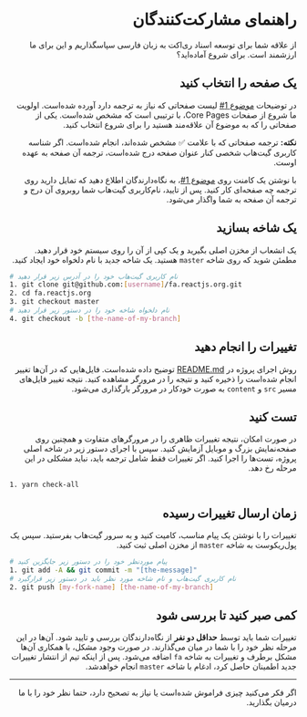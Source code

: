 <h1 dir="rtl">راهنمای مشارکت‌کنندگان</h1>
<p dir="rtl">
از علاقه شما برای توسعه اسناد ری‌اکت به زبان فارسی سپاسگذاریم و این برای ما ارزشمند است. برای شروع آماده‌اید؟
</p>
<h2 dir="rtl">
یک صفحه را انتخاب کنید
</h2>
<p dir="rtl">
در توضیحات <a href="https://github.com/reactjs/fa.reactjs.org/issues/1">موضوع 1#</a> لیست صفحاتی که نیاز به ترجمه دارد آورده‌ شده‌است. اولویت ما شروع از صفحات Core Pages، با ترتیبی است که مشخص شده‌است. یکی از صفحاتی را که به موضوع آن علاقه‌مند هستید را برای شروع انتخاب کنید.
</p>
<p dir="rtl">
<b>نکته:</b>&nbsp;ترجمه صفحاتی که با علامت ✅ مشخص شده‌اند، انجام شده‌‌است.
اگر شناسه کاربری گیت‌هاب شخصی کنار عنوان صفحه درج شده‌است، ترجمه آن صفحه به عهده اوست.
</p>
<p dir="rtl">
با نوشتن یک کامنت روی <a href="https://github.com/reactjs/fa.reactjs.org/issues/1">موضوع 1#</a>، به نگاه‌دارندگان اطلاع دهید که تمایل دارید روی ترجمه چه صفحه‌ای کار کنید. پس از تایید، نام‌کاربری گیت‌هاب شما روبروی آن درج و ترجمه آن صفحه به شما واگذار می‌شود.
</p>
<h2 dir="rtl">
یک شاخه بسازید
</h2>
<p dir="rtl">
یک انشعاب از مخزن اصلی بگیرید و یک کپی از آن را روی سیستم خود قرار دهید. مطمئن شوید که روی شاخه <code>master</code> هستید. یک شاخه جدید با نام دلخواه خود ایجاد کنید.
</p>

```bash
# نام کاربری گیت‌هاب خود را در آدرس زیر قرار دهید
1. git clone git@github.com:[username]/fa.reactjs.org.git
2. cd fa.reactjs.org
3. git checkout master
# نام دلخواه شاخه خود را در دستور زیر قرار دهید
4. git checkout -b [the-name-of-my-branch]
```

<h2 dir="rtl">
تغییرات را انجام دهید
</h2>

<p dir="rtl">
روش اجرای پروژه در <a href="https://github.com/reactjs/fa.reactjs.org#%D9%86%D8%B5%D8%A8">README.md</a> توضیح داده شده‌است. فایل‌هایی که در آن‌ها تغییر انجام شده‌است را ذخیره کنید و نتیجه را در مرورگر مشاهده کنید. نتیجه تغییر فایل‌های مسیر <code>src</code> و <code>content</code> به صورت خودکار در مرورگر بارگذاری می‌شود.
</p>

<h2 dir="rtl">
تست کنید
</h2>

<p dir="rtl">
در صورت امکان، نتیجه تغییرات ظاهری را در مرورگر‌های متفاوت و همچنین روی صفحه‌نمایش بزرگ و موبایل آزمایش کنید. سپس با اجرای دستور زیر در شاخه اصلی پروژه، تست‌ها را اجرا کنید. اگر تغییرات فقط شامل ترجمه باید، نباید مشکلی در این مرحله رخ دهد.
</p>

```bash
1. yarn check-all
```

<h2 dir="rtl">
زمان ارسال تغییرات رسیده
</h2>

<p dir="rtl">
تغییرات را با نوشتن یک پیام مناسب، کامیت کنید و به سرور گیت‌هاب بفرستید. سپس یک پول‌ریکوست به شاخه <code>master</code> از مخزن اصلی ثبت کنید.
</p>

```bash
# پیام موردنظر خود را در دستور زیر جایگزین کنید
1. git add -A && git commit -m "[the-message]"
# نام کاربری گیت‌هاب و نام شاخه مورد نظر باید در دستور زیر قرارگیرد
2. git push [my-fork-name] [the-name-of-my-branch]
```

<h2 dir="rtl">
کمی صبر کنید تا بررسی شود
</h2>

<p dir="rtl">
تغییرات شما باید توسط <b>حداقل دو نفر</b> از نگاه‌دارندگان بررسی و تایید شود. آن‌ها در این مرحله نظر خود را با شما در میان می‌گذارند. در صورت وجود مشکل، با همکاری آن‌ها مشکل برطرف و تغییرات به شاخه <code>fa</code> اضافه می‌شود. پس از اینکه تیم از انتشار تغییرات جدید اطمینان حاصل کرد، ادغام با شاخه <code>master</code> انجام خواهدشد.
</p>

<hr />

<p dir="rtl">
اگر فکر می‌کنید چیزی فراموش شده‌است یا نیاز به تصحیح دارد، حتما نظر خود را با ما درمیان بگذارید.
</p>